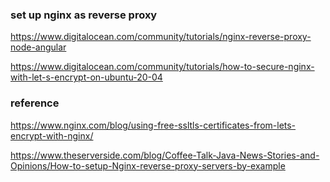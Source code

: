 


### set up nginx as reverse proxy
https://www.digitalocean.com/community/tutorials/nginx-reverse-proxy-node-angular

https://www.digitalocean.com/community/tutorials/how-to-secure-nginx-with-let-s-encrypt-on-ubuntu-20-04

### reference
https://www.nginx.com/blog/using-free-ssltls-certificates-from-lets-encrypt-with-nginx/

https://www.theserverside.com/blog/Coffee-Talk-Java-News-Stories-and-Opinions/How-to-setup-Nginx-reverse-proxy-servers-by-example
